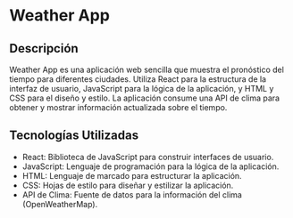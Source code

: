 # Weather App

## Descripción
Weather App es una aplicación web sencilla que muestra el pronóstico del tiempo para diferentes ciudades. Utiliza React para la estructura de la interfaz de usuario, JavaScript para la lógica de la aplicación, y HTML y CSS para el diseño y estilo. La aplicación consume una API de clima para obtener y mostrar información actualizada sobre el tiempo.

## Tecnologías Utilizadas
- React: Biblioteca de JavaScript para construir interfaces de usuario.
- JavaScript: Lenguaje de programación para la lógica de la aplicación.
- HTML: Lenguaje de marcado para estructurar la aplicación.
- CSS: Hojas de estilo para diseñar y estilizar la aplicación.
- API de Clima: Fuente de datos para la información del clima (OpenWeatherMap).